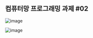 ## 컴퓨터망 프로그래밍 과제 #02

![image](https://user-images.githubusercontent.com/80497254/148180975-82f219ca-91df-4e93-a0a2-777f55c7dfb0.png)

![image](https://user-images.githubusercontent.com/80497254/148181262-75590c18-cf50-48c3-ae14-25b5ac017817.png)
